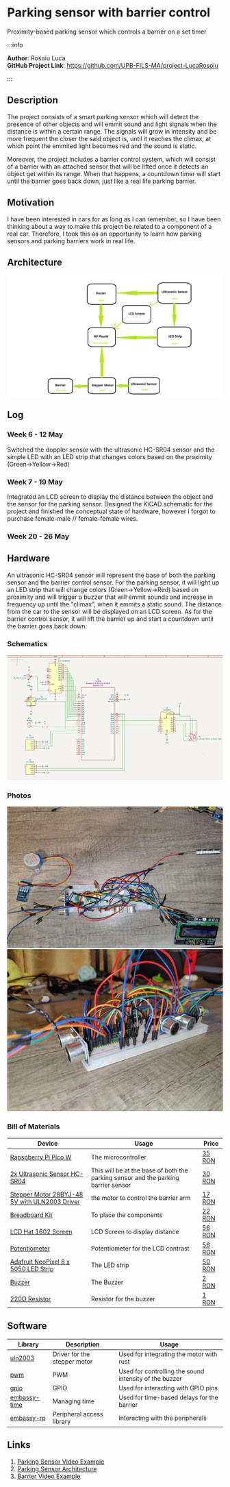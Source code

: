# Parking sensor with barrier control
Proximity-based parking sensor which controls a barrier on a set timer

:::info 

**Author**: Rosoiu Luca \
**GitHub Project Link**: https://github.com/UPB-FILS-MA/project-LucaRosoiu

:::

## Description

The project consists of a smart parking sensor which will detect the presence of other objects and will emmit sound and light signals when the distance is within a certain range. The signals will grow in intensity and be more frequent the closer the said object is, until it reaches the climax, at which point the emmited light becomes red and the sound is static.

Moreover, the project includes a barrier control system, which will consist of a barrier with an attached sensor that will be lifted once it detects an object get within its range. When that happens, a countdown timer will start until the barrier goes back down, just like a real life parking barrier.

## Motivation

I have been interested in cars for as long as I can remember, so I have been thinking about a way to make this project be related to a component of a real car. Therefore, I took this as an opportunity to learn how parking sensors and parking barriers work in real life.

## Architecture 

![architecture](architectureLuca.webp)

## Log

<!-- write every week your progress here -->

### Week 6 - 12 May

Switched the doppler sensor with the ultrasonic HC-SR04 sensor and the simple LED with an LED strip that changes colors based on the proximity (Green->Yellow->Red)

### Week 7 - 19 May

Integrated an LCD screen to display the distance between the object and the sensor for the parking sensor. 
Designed the KiCAD schematic for the project and finished the conceptual state of hardware, however I forgot to purchase female-male // female-female wires.

### Week 20 - 26 May

## Hardware

An ultrasonic HC-SR04 sensor will represent the base of both the parking sensor and the barrier control sensor. For the parking sensor, it will light up an LED strip that will change colors (Green->Yellow->Red) based on proximity and will trigger a buzzer that will emmit sounds and increase in frequency up until the "climax", when it emmits a static sound. The distance from the car to the sensor will be displayed on an LCD screen. As for the barrier control sensor, it will lift the barrier up and start a countdown until the barrier goes back down.

### Schematics

![Kicad schematic](Project_kicad_final.webp)

### Photos

![Pic1](pic2.webp)
![Pic2](pic4.webp)

### Bill of Materials

<!-- Fill out this table with all the hardware components that you might need.

The format is 
```
| [Device](link://to/device) | This is used ... | [price](link://to/store) |

```

-->

| Device | Usage | Price |
|--------|--------|-------|
| [Rapspberry Pi Pico W](https://www.raspberrypi.com/documentation/microcontrollers/raspberry-pi-pico.html) | The microcontroller | [35 RON](https://www.optimusdigital.ro/en/raspberry-pi-boards/12394-raspberry-pi-pico-w.html) |
| [2x Ultrasonic Sensor HC-SR04](https://web.eece.maine.edu/~zhu/book/lab/HC-SR04%20User%20Manual.pdf) | This will be at the base of both the parking sensor and the parking barrier sensor | [30 RON](https://www.optimusdigital.ro/en/ultrasonic-sensors/2328-senzor-ultrasonic-de-distana-hc-sr04-compatibil-33-v-i-5-v.html) |
| [Stepper Motor 28BYJ-48 5V with ULN2003 Driver](https://components101.com/motors/28byj-48-stepper-motor) | the motor to control the barrier arm | [17 RON](https://www.optimusdigital.ro/ro/motoare-motoare-pas-cu-pas/101-driver-uln2003-motor-pas-cu-pas-de-5-v-.html) |
| [Breadboard Kit](https://os.mbed.com/handbook/Breadboard) | To place the components | [22 RON](https://www.optimusdigital.ro/ro/kituri/2222-kit-breadboard-hq-830-p.html?search_query=breadboard&results=145) |
| [LCD Hat 1602 Screen](https://www.waveshare.com/datasheet/LCD_en_PDF/LCD1602.pdf) | LCD Screen to display distance | [56 RON](https://www.optimusdigital.ro/ro/lcd-uri/1158-lcd-hat-1602-pentru-raspberry-pi.html) |
| [Potentiometer](https://www.handsontec.com/dataspecs/passive/WH148%20Pot-meter.pdf) | Potentiometer for the LCD contrast | [56 RON](https://www.optimusdigital.ro/ro/componente-electronice-potentiometre/901-rezistor-variabil-10k-wh148.html) |
| [Adafruit NeoPixel 8 x 5050 LED Strip](https://www.adafruit.com/product/1426) | The LED strip | [50 RON](https://www.optimusdigital.ro/ro/optoelectronice-bare-cu-leduri/12522-bara-de-led-uri-adafruit-neopixel-8-x-5050-rgb-led.html) |
| [Buzzer](https://www.arduino.cc/reference/en/libraries/buzzer/) | The Buzzer | [2 RON](https://www.optimusdigital.ro/ro/audio-buzzere/635-buzzer-activ-de-3-v.html) |
| [220Ω Resistor](https://digchip.com/datasheets/parts/datasheet/1838/CFR-25JB-220R.php) | Resistor for the buzzer | [1 RON](https://www.optimusdigital.ro/ro/componente-electronice-rezistoare/10958-rezistor-05w-220.html) |


## Software

| Library | Description | Usage |
|---------|-------------|-------|
| [uln2003](https://github.com/MnlPhlp/uln2003) | Driver for the stepper motor | Used for integrating the motor with rust |
| [pwm](https://docs.embassy.dev/embassy-nrf/git/nrf52840/pwm/index.html)| PWM | Used for controlling the sound intensity of the buzzer |
| [gpio](https://docs.embassy.dev/embassy-stm32/git/stm32c011d6/gpio/index.html)| GPIO | Used for interacting with GPIO pins |
| [embassy-time](https://embassy.dev/book/dev/time_keeping.html)| Managing time | Used for time-based delays for the barrier |
| [embassy-rp](https://docs.embassy.dev/embassy-rp/git/rp2040/index.html)| Peripheral access library | Interacting with the peripherals |

## Links

<!-- Add a few links that inspired you and that you think you will use for your project -->

1. [Parking Sensor Video Example](https://www.youtube.com/watch?v=rDsevkPFaKI&ab_channel=AkaSoggyBunz)
2. [Parking Sensor Architecture](https://www.instructables.com/Raspberry-Pi-Park-Sensor/)
3. [Barrier Video Example](https://www.youtube.com/watch?v=Ko_pbHlJ1mE&ab_channel=SaiAnirudhG)

